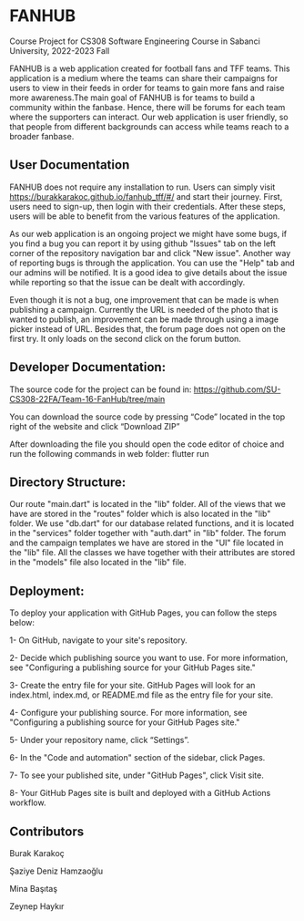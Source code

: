 # FANHUB

Course Project for CS308 Software Engineering Course in Sabanci University, 2022-2023 Fall

FANHUB is a web application created for football fans and TFF teams. This application is a medium where the teams can share their campaigns for users to view in their feeds in order for teams to gain more fans and raise more awareness.The main goal of FANHUB is for teams to build a community within the fanbase. Hence, there will be forums for each team where the supporters can interact. Our web application is user friendly, so that people from different backgrounds can access while teams reach to a broader fanbase.


## User Documentation

FANHUB does not require any installation to run. Users can simply visit https://burakkarakoc.github.io/fanhub_tff/#/ and start their journey. First, users need to sign-up, then login with their credentials. After these steps, users will be able to benefit from the various features of the application.

As our web application is an ongoing project we might have some bugs, if you find a bug you can report it by using github "Issues" tab on the left corner of the repository navigation bar and click "New issue". Another way of reporting bugs is through the application. You can use the "Help" tab and our admins will be notified.
It is a good idea to give details about the issue while reporting so that the issue can be dealt with accordingly.

Even though it is not a bug, one improvement that can be made is when publishing a campaign. Currently the URL is needed of the photo that is wanted to publish, an improvement can be made through using a image picker instead of URL. Besides that, the forum page does not open on the first try. It only loads on the second click on the forum button. 

## Developer Documentation:

The source code for the project can be found in: https://github.com/SU-CS308-22FA/Team-16-FanHub/tree/main 

You can download the source code by pressing “Code” located in the top right of the website and click “Download ZIP”

After downloading the file you should open the code editor of choice and run the following commands in web folder: flutter run

## Directory Structure: 
Our route "main.dart" is located in the "lib" folder. All of the views that we have are stored in the "routes" folder which is also located in the "lib" folder. We use "db.dart" for our database related functions, and it is located in the "services" folder together with "auth.dart" in "lib" folder. The forum and the campaign templates we have are stored in the "UI" file located in the "lib" file. All the classes we have together with their attributes are stored in the "models" file also located in the "lib" file.

## Deployment:
To deploy your application with GitHub Pages, you can follow the steps below:

1- On GitHub, navigate to your site's repository.

2- Decide which publishing source you want to use. For more information, see "Configuring a publishing source for your GitHub Pages site."

3- Create the entry file for your site. GitHub Pages will look for an index.html, index.md, or README.md file as the entry file for your site.

4- Configure your publishing source. For more information, see "Configuring a publishing source for your GitHub Pages site."

5- Under your repository name, click “Settings”.

6- In the "Code and automation" section of the sidebar, click  Pages.

7- To see your published site, under "GitHub Pages", click  Visit site.

8- Your GitHub Pages site is built and deployed with a GitHub Actions workflow.


## Contributors
Burak Karakoç

Şaziye Deniz Hamzaoğlu

Mina Başıtaş

Zeynep Haykır


